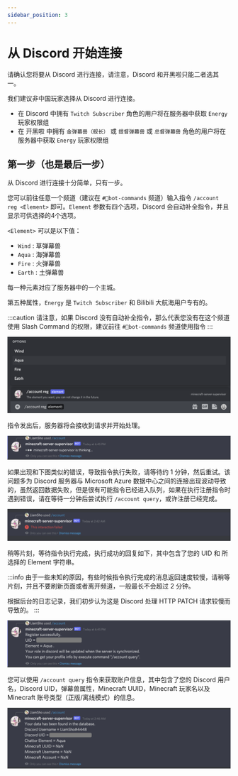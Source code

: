 ```yaml
---
sidebar_position: 3
---
```


# 从 Discord 开始连接

请确认您将要从 Discord 进行连接，请注意，Discord 和开黑啦只能二者选其一。

我们建议非中国玩家选择从 Discord 进行连接。

- 在 Discord 中拥有 `Twitch Subscriber` 角色的用户将在服务器中获取 `Energy` 玩家权限组
- 在 开黑啦 中拥有 `金弹幕兽（舰长）` 或 `提督弹幕兽` 或 `总督弹幕兽` 角色的用户将在服务器中获取 `Energy` 玩家权限组

## 第一步（也是最后一步）

从 Discord 进行连接十分简单，只有一步。

您可以前往任意一个频道（建议在 `#🤖bot-commands` 频道）输入指令 `/account reg <Element>` 即可。`Element` 参数有四个选项，Discord 会自动补全指令，并且显示可供选择的4个选项。

`<Element>` 可以是以下值：
- `Wind` : 草弹幕兽
- `Aqua` : 海弹幕兽
- `Fire` : 火弹幕兽
- `Earth` : 土弹幕兽

每一种元素对应了服务器中的一个主城。

第五种属性，`Energy` 是 `Twitch Subscriber` 和 Bilibili 大航海用户专有的。

:::caution
请注意，如果 Discord 没有自动补全指令，那么代表您没有在这个频道使用 Slash Command 的权限，建议前往 `#🤖bot-commands` 频道使用指令
:::

![discord-reg-command](../../static/img/join-minecraft/discord-reg-command.png)

指令发出后，服务器将会接收到请求并开始处理。

![discord-command-pending](../../static/img/join-minecraft/discord-command-pending.png)

如果出现和下图类似的错误，导致指令执行失败，请等待约 1 分钟，然后重试。该问题多为 Discord 服务器与 Microsoft Azure 数据中心之间的连接出现波动导致的，虽然返回数据失败，但是很有可能指令已经进入队列，如果在执行注册指令时遇到错误，请在等待一分钟后尝试执行 `/account query`，或许注册已经完成。

![discord-failed](../../static/img/join-minecraft/discord-failed.png)

稍等片刻，等待指令执行完成，执行成功的回复如下，其中包含了您的 UID 和 所选择的 Element 字符串。

:::info
由于一些未知的原因，有些时候指令执行完成的消息返回速度较慢，请稍等片刻，并且不要刷新页面或者离开频道，一般最长不会超过 2 分钟。

根据后台的日志记录，我们初步认为这是 Discord 处理 HTTP PATCH 请求较慢而导致的。
:::

![discord-reg-command-finish](../../static/img/join-minecraft/discord-reg-command-finish.png)

您可以使用 `/account query` 指令来获取账户信息，其中包含了您的 Discord 用户名，Discord UID，弹幕兽属性，Minecraft UUID，Minecraft 玩家名以及 Minecraft 账号类型（正版/离线模式）的信息。

![discord-query-command](../../static/img/join-minecraft/discord-query-command.png)

